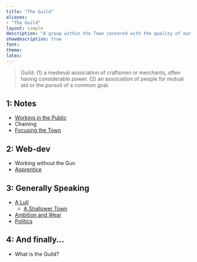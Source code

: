 ```yaml
---
title: "The Guild"
aliases:
- "The Guild"
layout: simple
description: "A group within the Town concered with the quality of our work."
showdescription: true
font: 
theme: 
latex: 
---
```


> Guild: (1) a medieval association of craftsmen or merchants, often having considerable power. (2) an association of people for mutual aid or the pursuit of a common goal.

## 1: Notes

- [Working in the Public](public)
- Chaining
- [Focusing the Town](focus)

## 2: Web-dev

- Working without the Gun
- [Apprentice](apprehendere)

## 3: Generally Speaking

- [A Lull](lull)
    - [A Shallower Town](superficial)
- [Ambition and Wear](ambitionwear)
- [Politics](politics)

## 4: And finally...

- What is the Guild?